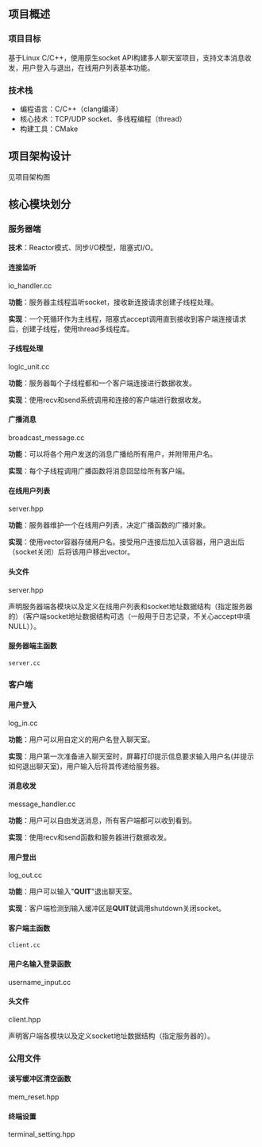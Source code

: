 ## 项目概述

### 项目目标

基于Linux C/C++，使用原生socket API构建多人聊天室项目，支持文本消息收发，用户登入与退出，在线用户列表基本功能。

### 技术栈

- 编程语言：C/C++（clang编译）
- 核心技术：TCP/UDP socket、多线程编程（thread）
- 构建工具：CMake

## 项目架构设计

见项目架构图

## 核心模块划分

### 服务器端

**技术**：Reactor模式、同步I/O模型，阻塞式I/O。

#### 连接监听

io_handler.cc

**功能**：服务器主线程监听socket，接收新连接请求创建子线程处理。

**实现**：一个死循环作为主线程，阻塞式accept调用直到接收到客户端连接请求后，创建子线程，使用thread多线程库。

#### 子线程处理

logic_unit.cc

**功能**：服务器每个子线程都和一个客户端连接进行数据收发。

**实现**：使用recv和send系统调用和连接的客户端进行数据收发。

#### 广播消息

broadcast_message.cc

**功能**：可以将各个用户发送的消息广播给所有用户，并附带用户名。

**实现**：每个子线程调用广播函数将消息回显给所有客户端。

#### 在线用户列表

server.hpp

**功能**：服务器维护一个在线用户列表，决定广播函数的广播对象。

**实现**：使用vector容器存储用户名。接受用户连接后加入该容器，用户退出后（socket关闭）后将该用户移出vector。

#### 头文件

server.hpp

声明服务器端各模块以及定义在线用户列表和socket地址数据结构（指定服务器的）（客户端socket地址数据结构可选（一般用于日志记录，不关心accept中填NULL））。

#### 服务器端主函数
```
server.cc
```

### 客户端

#### 用户登入

log_in.cc

**功能**：用户可以用自定义的用户名登入聊天室。

**实现**：用户第一次准备进入聊天室时，屏幕打印提示信息要求输入用户名(并提示如何退出聊天室)，用户输入后将其传递给服务器。

#### 消息收发

message_handler.cc

**功能**：用户可以自由发送消息，所有客户端都可以收到看到。

**实现**：使用recv和send函数和服务器进行数据收发。

#### 用户登出

log_out.cc

**功能**：用户可以输入"**QUIT**"退出聊天室。

**实现**：客户端检测到输入缓冲区是**QUIT**就调用shutdown关闭socket。

#### 客户端主函数
```
client.cc
```
#### 用户名输入登录函数

username_input.cc

#### 头文件

client.hpp

声明客户端各模块以及定义socket地址数据结构（指定服务器的）。

### 公用文件

#### 读写缓冲区清空函数

mem_reset.hpp

#### 终端设置

terminal_setting.hpp